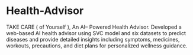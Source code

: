 # Health-Advisor

TAKE CARE ( of Yourself ), An AI– Powered Health Advisor.
Developed a web-based AI health advisor using SVC model and six datasets to predict diseases and provide detailed insights including symptoms, medicines, workouts, precautions, and diet plans for personalized wellness guidance.
